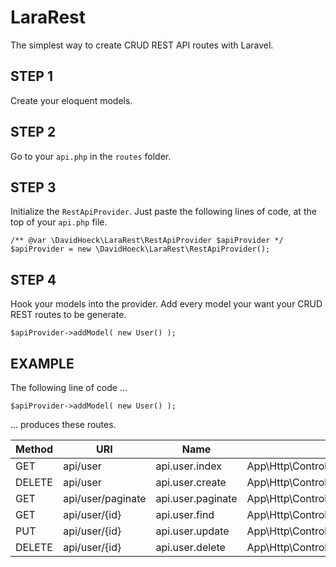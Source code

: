 # LaraRest
The simplest way to create CRUD REST API routes with Laravel. 

## STEP 1 
Create your eloquent models.

## STEP 2
Go to your `api.php` in the `routes` folder.

## STEP 3
Initialize the `RestApiProvider`. Just paste the following lines of code,
at the top of your `api.php` file.
```
/** @var \DavidHoeck\LaraRest\RestApiProvider $apiProvider */
$apiProvider = new \DavidHoeck\LaraRest\RestApiProvider();
```

## STEP 4 
Hook your models into the provider. Add every model your want your CRUD REST routes to be generate.
```
$apiProvider->addModel( new User() );
```

## EXAMPLE 
The following line of code ...
```
$apiProvider->addModel( new User() );
```
... produces these routes. 

| Method  | URI                    | Name              | Action                                      | Middleware |
|---------|------------------------|-------------------|---------------------------------------------|------------|
|GET | api/user               | api.user.index    | App\Http\Controllers\UserController@index    | api        |
|DELETE   | api/user               | api.user.create   | App\Http\Controllers\UserController@create   | api        |
|GET | api/user/paginate      | api.user.paginate | App\Http\Controllers\UserController@paginate | api        |
|GET | api/user/{id}          | api.user.find     | App\Http\Controllers\UserController@find     | api        |
|PUT      | api/user/{id}          | api.user.update   | App\Http\Controllers\UserController@update   | api        |
|DELETE   | api/user/{id}          | api.user.delete   | App\Http\Controllers\UserController@delete   | api        |
